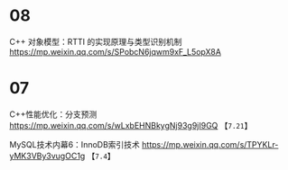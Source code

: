
# 08

C++ 对象模型：RTTI 的实现原理与类型识别机制 https://mp.weixin.qq.com/s/SPobcN6jqwm9xF_L5opX8A

# 07

C++性能优化：分支预测 https://mp.weixin.qq.com/s/wLxbEHNBkygNj93g9jI9GQ  【`7.21`】

MySQL技术内幕6：InnoDB索引技术 https://mp.weixin.qq.com/s/TPYKLr-yMK3VBy3vugOC1g  【`7.4`】
